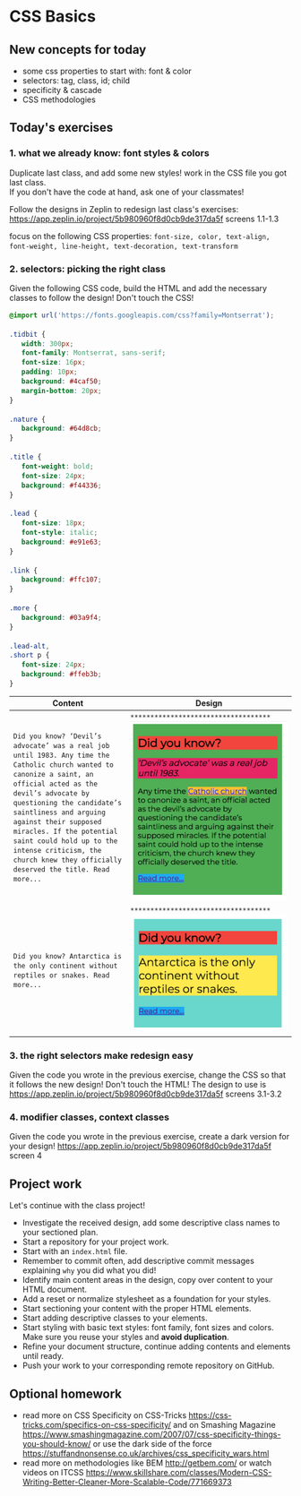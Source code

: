 # CSS Basics

## New concepts for today

- some css properties to start with: font & color
- selectors: tag, class, id; child
- specificity & cascade
- CSS methodologies

## Today's exercises

### 1. what we already know: font styles & colors

Duplicate last class, and add some new styles! work in the CSS file you got last class.   
If you don't have the code at hand, ask one of your classmates!

Follow the designs in Zeplin to redesign last class's exercises: https://app.zeplin.io/project/5b980960f8d0cb9de317da5f screens 1.1-1.3

focus on the following CSS properties: `font-size, color, text-align, font-weight, line-height, text-decoration, text-transform`

### 2. selectors: picking the right class

Given the following CSS code, build the HTML and add the necessary classes to follow the design! Don't touch the CSS!

```css
@import url('https://fonts.googleapis.com/css?family=Montserrat');

.tidbit {
   width: 300px;
   font-family: Montserrat, sans-serif;
   font-size: 16px;
   padding: 10px;
   background: #4caf50;
   margin-bottom: 20px;
}

.nature {
   background: #64d8cb;
}

.title {
   font-weight: bold;
   font-size: 24px;
   background: #f44336;
}

.lead {
   font-size: 18px;
   font-style: italic;
   background: #e91e63;
}

.link {
   background: #ffc107;
}

.more {
   background: #03a9f4;
}

.lead-alt,
.short p {
   font-size: 24px;
   background: #ffeb3b;
}
```

| Content       | Design        |
| ------------- | ------------- |
| ```Did you know? ‘Devil’s advocate’ was a real job until 1983. Any time the Catholic church wanted to canonize a saint, an official acted as the devil’s advocate by questioning the candidate’s saintliness and arguing against their supposed miracles. If the potential saint could hold up to the intense criticism, the church knew they officially deserved the title. Read more...```      | ```***********************************``` ![exercise 1](assets/screenshots/2_1.png) |
| ```Did you know? Antarctica is the only continent without reptiles or snakes. Read more...```      | ```***********************************``` ![exercise 1](assets/screenshots/2_2.png) |

### 3. the right selectors make redesign easy

Given the code you wrote in the previous exercise, change the CSS so that it follows the new design! Don't touch the HTML! The design to use is  https://app.zeplin.io/project/5b980960f8d0cb9de317da5f screens 3.1-3.2

### 4. modifier classes, context classes

Given the code you wrote in the previous exercise, create a dark version for your design!  https://app.zeplin.io/project/5b980960f8d0cb9de317da5f screen 4

## Project work

Let's continue with the class project!
- Investigate the received design, add some descriptive class names to your sectioned plan.   
- Start a repository for your project work.
- Start with an `index.html` file.
- Remember to commit often, add descriptive commit messages explaining `why` you did what you did!
- Identify main content areas in the design, copy over content to your HTML document.
- Add a reset or normalize stylesheet as a foundation for your styles.
- Start sectioning your content with the proper HTML elements.
- Start adding descriptive classes to your elements.
- Start styling with basic text styles: font family, font sizes and colors. Make sure you reuse your styles and **avoid duplication**.
- Refine your document structure, continue adding contents and elements until ready.
- Push your work to your corresponding remote repository on GitHub.

## Optional homework

- read more on CSS Specificity on CSS-Tricks https://css-tricks.com/specifics-on-css-specificity/ and on Smashing Magazine https://www.smashingmagazine.com/2007/07/css-specificity-things-you-should-know/ or use the dark side of the force https://stuffandnonsense.co.uk/archives/css_specificity_wars.html
- read more on methodologies like BEM http://getbem.com/ or watch videos on ITCSS https://www.skillshare.com/classes/Modern-CSS-Writing-Better-Cleaner-More-Scalable-Code/771669373
